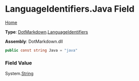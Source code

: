 # LanguageIdentifiers\.Java Field

[Home](../../../README.md)

**Type**: [DotMarkdown](../../README.md)\.[LanguageIdentifiers](../README.md)

**Assembly**: DotMarkdown\.dll

```csharp
public const string Java = "java"
```

### Field Value

System\.[String](https://docs.microsoft.com/en-us/dotnet/api/system.string)